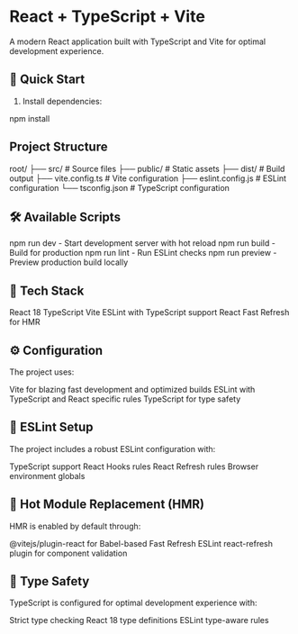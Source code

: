 # React + TypeScript + Vite

A modern React application built with TypeScript and Vite for optimal development experience.

## 🚀 Quick Start

1. Install dependencies:

npm install

## Project Structure

root/
├── src/ # Source files
├── public/ # Static assets
├── dist/ # Build output
├── vite.config.ts # Vite configuration
├── eslint.config.js # ESLint configuration
└── tsconfig.json # TypeScript configuration

## 🛠 Available Scripts

npm run dev - Start development server with hot reload
npm run build - Build for production
npm run lint - Run ESLint checks
npm run preview - Preview production build locally

## 🔧 Tech Stack

React 18
TypeScript
Vite
ESLint with TypeScript support
React Fast Refresh for HMR

## ⚙️ Configuration

The project uses:

Vite for blazing fast development and optimized builds
ESLint with TypeScript and React specific rules
TypeScript for type safety

## 🧩 ESLint Setup
The project includes a robust ESLint configuration with:

TypeScript support
React Hooks rules
React Refresh rules
Browser environment globals

## 🔄 Hot Module Replacement (HMR)

HMR is enabled by default through:

@vitejs/plugin-react for Babel-based Fast Refresh
ESLint react-refresh plugin for component validation

## 📝 Type Safety

TypeScript is configured for optimal development experience with:

Strict type checking
React 18 type definitions
ESLint type-aware rules
